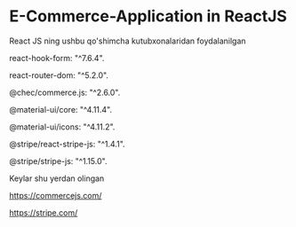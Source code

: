 # E-Commerce-Application in ReactJS

React JS ning ushbu qo'shimcha kutubxonalaridan foydalanilgan

react-hook-form: "^7.6.4". 

react-router-dom: "^5.2.0".

@chec/commerce.js: "^2.6.0". 

@material-ui/core: "^4.11.4".

@material-ui/icons: "^4.11.2". 

@stripe/react-stripe-js: "^1.4.1".

@stripe/stripe-js: "^1.15.0".


Keylar shu yerdan olingan

https://commercejs.com/

https://stripe.com/
